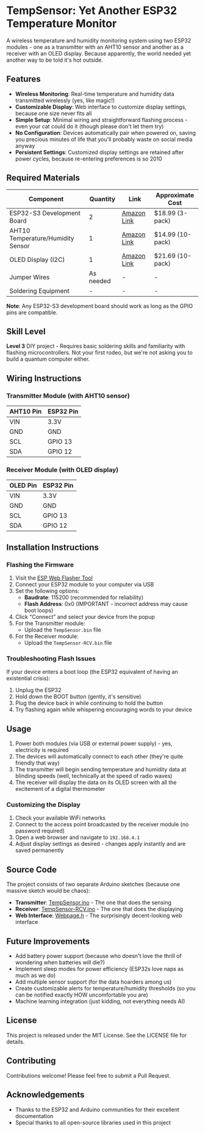 # TempSensor: Yet Another ESP32 Temperature Monitor

A wireless temperature and humidity monitoring system using two ESP32 modules - one as a transmitter with an AHT10 sensor and another as a receiver with an OLED display. Because apparently, the world needed yet another way to be told it's hot outside.



## Features

- **Wireless Monitoring**: Real-time temperature and humidity data transmitted wirelessly (yes, like magic!)
- **Customizable Display**: Web interface to customize display settings, because one size never fits all
- **Simple Setup**: Minimal wiring and straightforward flashing process - even your cat could do it (though please don't let them try)
- **No Configuration**: Devices automatically pair when powered on, saving you precious minutes of life that you'll probably waste on social media anyway
- **Persistent Settings**: Customized display settings are retained after power cycles, because re-entering preferences is so 2010

## Required Materials

| Component | Quantity | Link | Approximate Cost |
|-----------|----------|------|------------------|
| ESP32-S3 Development Board | 2 | [Amazon Link](https://a.co/d/dDLfVQh) | $18.99 (3-pack) |
| AHT10 Temperature/Humidity Sensor | 1 | [Amazon Link](https://a.co/d/9607TRc) | $14.99 (10-pack) |
| OLED Display (I2C) | 1 | [Amazon Link](https://a.co/d/d1oBQb6) | $21.69 (10-pack) |
| Jumper Wires | As needed | - | - |
| Soldering Equipment | - | - | - |

**Note**: Any ESP32-S3 development board should work as long as the GPIO pins are compatible.

## Skill Level

**Level 3** DIY project - Requires basic soldering skills and familiarity with flashing microcontrollers. Not your first rodeo, but we're not asking you to build a quantum computer either.

## Wiring Instructions

### Transmitter Module (with AHT10 sensor)

| AHT10 Pin | ESP32 Pin |
|-----------|-----------|
| VIN | 3.3V |
| GND | GND |
| SCL | GPIO 13 |
| SDA | GPIO 12 |

### Receiver Module (with OLED display)

| OLED Pin | ESP32 Pin |
|----------|-----------|
| VIN | 3.3V |
| GND | GND |
| SCL | GPIO 13 |
| SDA | GPIO 12 |

## Installation Instructions

### Flashing the Firmware

1. Visit the [ESP Web Flasher Tool](https://espressif.github.io/esptool-js/)
2. Connect your ESP32 module to your computer via USB
3. Set the following options:
   - **Baudrate**: 115200 (recommended for reliability)
   - **Flash Address**: 0x0 (IMPORTANT - incorrect address may cause boot loops)
4. Click "Connect" and select your device from the popup
5. For the Transmitter module:
   - Upload the `TempSensor.bin` file
6. For the Receiver module:
   - Upload the `TempSensor-RCV.bin` file

### Troubleshooting Flash Issues

If your device enters a boot loop (the ESP32 equivalent of having an existential crisis):
1. Unplug the ESP32
2. Hold down the BOOT button (gently, it's sensitive)
3. Plug the device back in while continuing to hold the button
4. Try flashing again while whispering encouraging words to your device

## Usage

1. Power both modules (via USB or external power supply) - yes, electricity is required
2. The devices will automatically connect to each other (they're quite friendly that way)
3. The transmitter will begin sending temperature and humidity data at blinding speeds (well, technically at the speed of radio waves)
4. The receiver will display the data on its OLED screen with all the excitement of a digital thermometer

### Customizing the Display

1. Check your available WiFi networks
2. Connect to the access point broadcasted by the receiver module (no password required)
3. Open a web browser and navigate to `192.168.4.1`
4. Adjust display settings as desired - changes apply instantly and are saved permanently

## Source Code

The project consists of two separate Arduino sketches (because one massive sketch would be chaos):

- **Transmitter**: [TempSensor.ino](./Transmitter/TempSensor.ino) - The one that does the sensing
- **Receiver**: [TempSensor-RCV.ino](./Receiver/TempSensor-RCV.ino) - The one that does the displaying
- **Web Interface**: [Webpage.h](./Receiver/Webpage.h) - The surprisingly decent-looking web interface

## Future Improvements

- Add battery power support (because who doesn't love the thrill of wondering when batteries will die?)
- Implement sleep modes for power efficiency (ESP32s love naps as much as we do)
- Add multiple sensor support (for the data hoarders among us)
- Create customizable alerts for temperature/humidity thresholds (so you can be notified exactly HOW uncomfortable you are)
- Machine learning integration (just kidding, not everything needs AI)

## License

This project is released under the MIT License. See the LICENSE file for details.

## Contributing

Contributions welcome! Please feel free to submit a Pull Request.

## Acknowledgements

- Thanks to the ESP32 and Arduino communities for their excellent documentation
- Special thanks to all open-source libraries used in this project